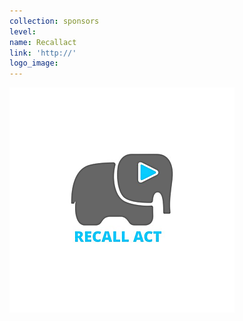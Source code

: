 ```yaml
---
collection: sponsors
level:
name: Recallact
link: 'http://'
logo_image:
---
```



![](/uploads/versions/f380e4ff-1504-40e2-af78-c6e58ec78fa9---x----360-360x---.png)
